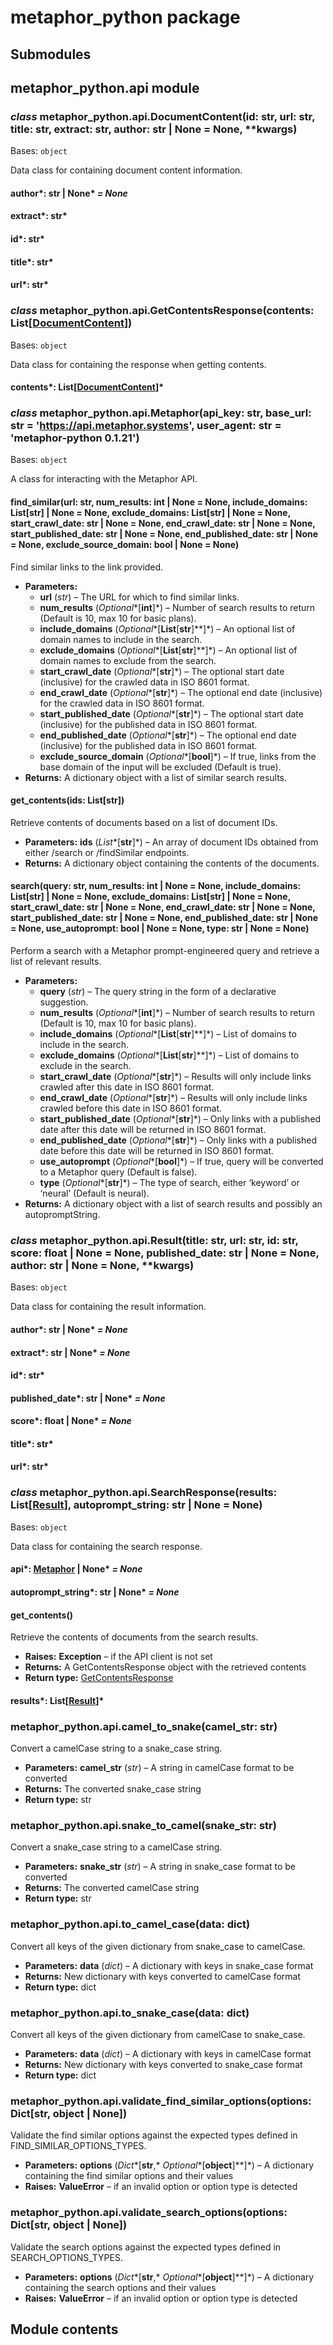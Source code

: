 # metaphor_python package

## Submodules

## metaphor_python.api module

### *class* metaphor_python.api.DocumentContent(id: str, url: str, title: str, extract: str, author: str | None = None, \*\*kwargs)

Bases: `object`

Data class for containing document content information.

#### author*: str | None* *= None*

#### extract*: str*

#### id*: str*

#### title*: str*

#### url*: str*

### *class* metaphor_python.api.GetContentsResponse(contents: List[[DocumentContent](#metaphor_python.api.DocumentContent)])

Bases: `object`

Data class for containing the response when getting contents.

#### contents*: List[[DocumentContent](#metaphor_python.api.DocumentContent)]*

### *class* metaphor_python.api.Metaphor(api_key: str, base_url: str = 'https://api.metaphor.systems', user_agent: str = 'metaphor-python 0.1.21')

Bases: `object`

A class for interacting with the Metaphor API.

#### find_similar(url: str, num_results: int | None = None, include_domains: List[str] | None = None, exclude_domains: List[str] | None = None, start_crawl_date: str | None = None, end_crawl_date: str | None = None, start_published_date: str | None = None, end_published_date: str | None = None, exclude_source_domain: bool | None = None)

Find similar links to the link provided.

* **Parameters:**
  * **url** (*str*) – The URL for which to find similar links.
  * **num_results** (*Optional**[**int**]*) – Number of search results to return (Default is 10, max 10 for basic plans).
  * **include_domains** (*Optional**[**List**[**str**]**]*) – An optional list of domain names to include in the search.
  * **exclude_domains** (*Optional**[**List**[**str**]**]*) – An optional list of domain names to exclude from the search.
  * **start_crawl_date** (*Optional**[**str**]*) – The optional start date (inclusive) for the crawled data in ISO 8601 format.
  * **end_crawl_date** (*Optional**[**str**]*) – The optional end date (inclusive) for the crawled data in ISO 8601 format.
  * **start_published_date** (*Optional**[**str**]*) – The optional start date (inclusive) for the published data in ISO 8601 format.
  * **end_published_date** (*Optional**[**str**]*) – The optional end date (inclusive) for the published data in ISO 8601 format.
  * **exclude_source_domain** (*Optional**[**bool**]*) – If true, links from the base domain of the input will be excluded (Default is true).
* **Returns:**
  A dictionary object with a list of similar search results.

#### get_contents(ids: List[str])

Retrieve contents of documents based on a list of document IDs.

* **Parameters:**
  **ids** (*List**[**str**]*) – An array of document IDs obtained from either /search or /findSimilar endpoints.
* **Returns:**
  A dictionary object containing the contents of the documents.

#### search(query: str, num_results: int | None = None, include_domains: List[str] | None = None, exclude_domains: List[str] | None = None, start_crawl_date: str | None = None, end_crawl_date: str | None = None, start_published_date: str | None = None, end_published_date: str | None = None, use_autoprompt: bool | None = None, type: str | None = None)

Perform a search with a Metaphor prompt-engineered query and retrieve a list of relevant results.

* **Parameters:**
  * **query** (*str*) – The query string in the form of a declarative suggestion.
  * **num_results** (*Optional**[**int**]*) – Number of search results to return (Default is 10, max 10 for basic plans).
  * **include_domains** (*Optional**[**List**[**str**]**]*) – List of domains to include in the search.
  * **exclude_domains** (*Optional**[**List**[**str**]**]*) – List of domains to exclude in the search.
  * **start_crawl_date** (*Optional**[**str**]*) – Results will only include links crawled after this date in ISO 8601 format.
  * **end_crawl_date** (*Optional**[**str**]*) – Results will only include links crawled before this date in ISO 8601 format.
  * **start_published_date** (*Optional**[**str**]*) – Only links with a published date after this date will be returned in ISO 8601 format.
  * **end_published_date** (*Optional**[**str**]*) – Only links with a published date before this date will be returned in ISO 8601 format.
  * **use_autoprompt** (*Optional**[**bool**]*) – If true, query will be converted to a Metaphor query (Default is false).
  * **type** (*Optional**[**str**]*) – The type of search, either ‘keyword’ or ‘neural’ (Default is neural).
* **Returns:**
  A dictionary object with a list of search results and possibly an autopromptString.

### *class* metaphor_python.api.Result(title: str, url: str, id: str, score: float | None = None, published_date: str | None = None, author: str | None = None, \*\*kwargs)

Bases: `object`

Data class for containing the result information.

#### author*: str | None* *= None*

#### extract*: str | None* *= None*

#### id*: str*

#### published_date*: str | None* *= None*

#### score*: float | None* *= None*

#### title*: str*

#### url*: str*

### *class* metaphor_python.api.SearchResponse(results: List[[Result](#metaphor_python.api.Result)], autoprompt_string: str | None = None)

Bases: `object`

Data class for containing the search response.

#### api*: [Metaphor](#metaphor_python.api.Metaphor) | None* *= None*

#### autoprompt_string*: str | None* *= None*

#### get_contents()

Retrieve the contents of documents from the search results.

* **Raises:**
  **Exception** – if the API client is not set
* **Returns:**
  A GetContentsResponse object with the retrieved contents
* **Return type:**
  [GetContentsResponse](#metaphor_python.api.GetContentsResponse)

#### results*: List[[Result](#metaphor_python.api.Result)]*

### metaphor_python.api.camel_to_snake(camel_str: str)

Convert a camelCase string to a snake_case string.

* **Parameters:**
  **camel_str** (*str*) – A string in camelCase format to be converted
* **Returns:**
  The converted snake_case string
* **Return type:**
  str

### metaphor_python.api.snake_to_camel(snake_str: str)

Convert a snake_case string to a camelCase string.

* **Parameters:**
  **snake_str** (*str*) – A string in snake_case format to be converted
* **Returns:**
  The converted camelCase string
* **Return type:**
  str

### metaphor_python.api.to_camel_case(data: dict)

Convert all keys of the given dictionary from snake_case to camelCase.

* **Parameters:**
  **data** (*dict*) – A dictionary with keys in snake_case format
* **Returns:**
  New dictionary with keys converted to camelCase format
* **Return type:**
  dict

### metaphor_python.api.to_snake_case(data: dict)

Convert all keys of the given dictionary from camelCase to snake_case.

* **Parameters:**
  **data** (*dict*) – A dictionary with keys in camelCase format
* **Returns:**
  New dictionary with keys converted to snake_case format
* **Return type:**
  dict

### metaphor_python.api.validate_find_similar_options(options: Dict[str, object | None])

Validate the find similar options against the expected types defined in FIND_SIMILAR_OPTIONS_TYPES.

* **Parameters:**
  **options** (*Dict**[**str**,* *Optional**[**object**]**]*) – A dictionary containing the find similar options and their values
* **Raises:**
  **ValueError** – if an invalid option or option type is detected

### metaphor_python.api.validate_search_options(options: Dict[str, object | None])

Validate the search options against the expected types defined in SEARCH_OPTIONS_TYPES.

* **Parameters:**
  **options** (*Dict**[**str**,* *Optional**[**object**]**]*) – A dictionary containing the search options and their values
* **Raises:**
  **ValueError** – if an invalid option or option type is detected

## Module contents
